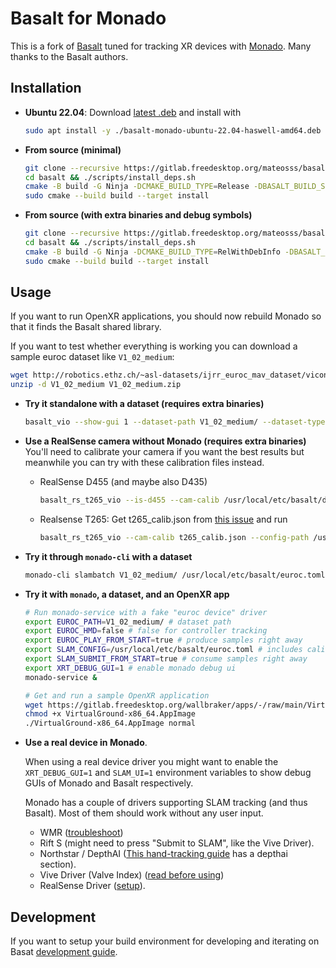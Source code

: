 # Basalt for Monado

This is a fork of [Basalt](https://gitlab.com/VladyslavUsenko/basalt) tuned for
tracking XR devices with [Monado](https://gitlab.freedesktop.org/monado/monado).
Many thanks to the Basalt authors.

## Installation

- **Ubuntu 22.04**: Download [latest .deb](https://gitlab.freedesktop.org/mateosss/basalt/-/releases) and install with

  ```bash
  sudo apt install -y ./basalt-monado-ubuntu-22.04-haswell-amd64.deb
  ```

- **From source (minimal)**
  ```bash
  git clone --recursive https://gitlab.freedesktop.org/mateosss/basalt.git
  cd basalt && ./scripts/install_deps.sh
  cmake -B build -G Ninja -DCMAKE_BUILD_TYPE=Release -DBASALT_BUILD_SHARED_LIBRARY_ONLY=on
  sudo cmake --build build --target install
  ```
- **From source (with extra binaries and debug symbols)**
  ```bash
  git clone --recursive https://gitlab.freedesktop.org/mateosss/basalt.git
  cd basalt && ./scripts/install_deps.sh
  cmake -B build -G Ninja -DCMAKE_BUILD_TYPE=RelWithDebInfo -DBASALT_INSTANTIATIONS_DOUBLE=off -DBUILD_TESTS=off
  sudo cmake --build build --target install
  ```

## Usage

If you want to run OpenXR applications, you should now rebuild Monado so that it finds the Basalt shared library.

If you want to test whether everything is working you can download a sample euroc dataset like `V1_02_medium`:

```bash
wget http://robotics.ethz.ch/~asl-datasets/ijrr_euroc_mav_dataset/vicon_room1/V1_02_medium/V1_02_medium.zip
unzip -d V1_02_medium V1_02_medium.zip
```

- **Try it standalone with a dataset (requires extra binaries)**
  ```bash
  basalt_vio --show-gui 1 --dataset-path V1_02_medium/ --dataset-type euroc --cam-calib /usr/local/etc/basalt/euroc_ds_calib.json --config-path /usr/local/etc/basalt/euroc_config.json
  ```
- **Use a RealSense camera without Monado (requires extra binaries)**
  You'll need to calibrate your camera if you want the best results but meanwhile you can try with these calibration files instead.
  - RealSense D455 (and maybe also D435)
    ```bash
    basalt_rs_t265_vio --is-d455 --cam-calib /usr/local/etc/basalt/d455_calib.json --config-path /usr/local/etc/basalt/euroc_config.json
    ```
  - Realsense T265: Get t265_calib.json from [this issue](https://gitlab.com/VladyslavUsenko/basalt/-/issues/52) and run
    ```bash
    basalt_rs_t265_vio --cam-calib t265_calib.json --config-path /usr/local/etc/basalt/euroc_config.json
    ```
- **Try it through `monado-cli` with a dataset**
  ```bash
  monado-cli slambatch V1_02_medium/ /usr/local/etc/basalt/euroc.toml results
  ```
- **Try it with `monado`, a dataset, and an OpenXR app**

  ```bash
  # Run monado-service with a fake "euroc device" driver
  export EUROC_PATH=V1_02_medium/ # dataset path
  export EUROC_HMD=false # false for controller tracking
  export EUROC_PLAY_FROM_START=true # produce samples right away
  export SLAM_CONFIG=/usr/local/etc/basalt/euroc.toml # includes calibration
  export SLAM_SUBMIT_FROM_START=true # consume samples right away
  export XRT_DEBUG_GUI=1 # enable monado debug ui
  monado-service &

  # Get and run a sample OpenXR application
  wget https://gitlab.freedesktop.org/wallbraker/apps/-/raw/main/VirtualGround-x86_64.AppImage
  chmod +x VirtualGround-x86_64.AppImage
  ./VirtualGround-x86_64.AppImage normal
  ```

- **Use a real device in Monado**.

  When using a real device driver you might want to enable the `XRT_DEBUG_GUI=1` and `SLAM_UI=1` environment variables to show debug GUIs of Monado and Basalt respectively.

  Monado has a couple of drivers supporting SLAM tracking (and thus Basalt). Most of them should work without any user input.

  - WMR ([troubleshoot](doc/monado/WMR.md))
  - Rift S (might need to press "Submit to SLAM", like the Vive Driver).
  - Northstar / DepthAI ([This hand-tracking guide](https://monado.freedesktop.org/handtracking) has a depthai section).
  - Vive Driver (Valve Index) ([read before using](doc/monado/Vive.md))
  - RealSense Driver ([setup](doc/monado/Realsense.md)).

## Development

If you want to setup your build environment for developing and iterating on Basat [development guide](monado/Development.md).
